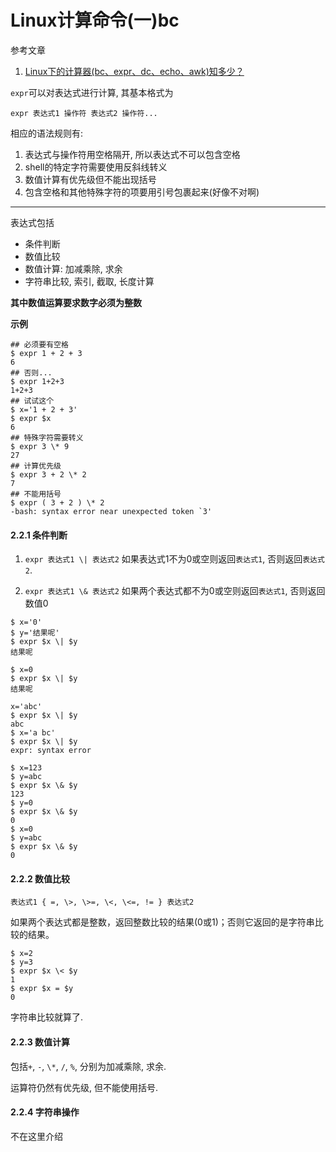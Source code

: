 # Linux计算命令(一)bc

参考文章

1. [Linux下的计算器(bc、expr、dc、echo、awk)知多少？](http://blog.chinaunix.net/uid-24673811-id-1760837.html)

`expr`可以对表达式进行计算, 其基本格式为

`expr 表达式1 操作符 表达式2 操作符...`

相应的语法规则有:

1. 表达式与操作符用空格隔开, 所以表达式不可以包含空格
2. shell的特定字符需要使用反斜线转义
3. 数值计算有优先级但不能出现括号
4. 包含空格和其他特殊字符的项要用引号包裹起来(好像不对啊)

------

表达式包括

- 条件判断
- 数值比较
- 数值计算: 加减乘除, 求余
- 字符串比较, 索引, 截取, 长度计算

**其中数值运算要求数字必须为整数**

**示例**

```shell
## 必须要有空格
$ expr 1 + 2 + 3
6
## 否则...
$ expr 1+2+3
1+2+3
## 试试这个
$ x='1 + 2 + 3'
$ expr $x
6
## 特殊字符需要转义
$ expr 3 \* 9
27
## 计算优先级
$ expr 3 + 2 \* 2
7
## 不能用括号
$ expr ( 3 + 2 ) \* 2
-bash: syntax error near unexpected token `3'
```

#### 2.2.1 条件判断

1. `expr 表达式1 \| 表达式2` 如果表达式1不为0或空则返回`表达式1`, 否则返回`表达式2`.

2. `expr 表达式1 \& 表达式2` 如果两个表达式都不为0或空则返回`表达式1`, 否则返回数值0

```
$ x='0'
$ y='结果呢'
$ expr $x \| $y
结果呢

$ x=0
$ expr $x \| $y
结果呢

x='abc'
$ expr $x \| $y
abc
$ x='a bc'
$ expr $x \| $y
expr: syntax error
```

```
$ x=123
$ y=abc
$ expr $x \& $y
123
$ y=0
$ expr $x \& $y
0
$ x=0
$ y=abc
$ expr $x \& $y
0
```

#### 2.2.2 数值比较

`表达式1 { =, \>, \>=, \<, \<=, != } 表达式2`

如果两个表达式都是整数，返回整数比较的结果(0或1)；否则它返回的是字符串比较的结果。

```
$ x=2
$ y=3
$ expr $x \< $y
1
$ expr $x = $y
0
```

字符串比较就算了.

#### 2.2.3 数值计算

包括`+`, `-`, `\*`, `/`, `%`, 分别为加减乘除, 求余.

运算符仍然有优先级, 但不能使用括号.

#### 2.2.4 字符串操作

不在这里介绍
